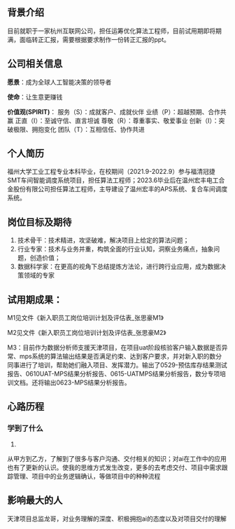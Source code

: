 ## 背景介绍

目前就职于一家杭州互联网公司，担任运筹优化算法工程师，目前试用期即将期满，面临转正汇报，需要根据要求制作一份转正汇报的ppt。

## 公司相关信息

**愿景**：成为全球人工智能决策的领导者

**使命**：让生意更赚钱

**价值观(SPIRIT)**：
服务（S）：成就客户、成就伙伴 
业绩（P）：超越预期、合作共赢
正直（I）：至诚守信、直言坦诚
尊敬（R）：尊重事实、敬爱事业
创新（I）：突破极限、拥抱变化
团队（T）：互相信任、协作共进

## 个人简历

福州大学工业工程专业本科毕业，在校期间（2021.9-2022.9）参与福清冠捷SMT车间智能调度系统项目，担任算法工程师；2023.6毕业后在温州宏丰电工合金股份有限公司担任算法工程师，主导建设了温州宏丰的APS系统、复合车间调度系统。

## 岗位目标及期待
1. 技术骨干：技术精进，攻坚破难，解决项目上给定的算法问题；
2. 行业专家：技术与业务并重，构筑全面的行业认知，洞察业务痛点，抽象问题，创造价值；
3. 数据科学家：在更高的视角下总结提炼方法论，进行跨行业应用，成为数据决策领域的专家

## 试用期成果：  
M1见文件《新入职员工岗位培训计划及评估表_张思豪M1》

M2见文件《新入职员工岗位培训计划及评估表_张思豪M2》

M3：目前作为数据分析师支援天津项目，在项目uat阶段核验客户输入数据是否异常、mps系统的算法输出结果是否满足约束、达到客户要求，并对新入职的数分同事进行了培训，帮助她们融入项目、发挥潜力。输出了0529-预估库存结果测试报告、0610UAT-MPS结果分析报告、0615-UATMPS结果分析报告，数分专项培训文档。还将输出0623-MPS结果分析报告。

## 心路历程
### 学到了什么
1. 
从甲方到乙方，了解到了很多与客户沟通、交付相关的知识；对ai在工作中的应用也有了更新的认识。使我的思维方式发生改变，更多的去考虑交付、项目中需求跟踪管理、项目中的业务逻辑确认，等做项目中的种种流程

## 影响最大的人

天津项目总监龙哥，对业务理解的深度、积极拥抱ai的态度以及对项目交付的理解